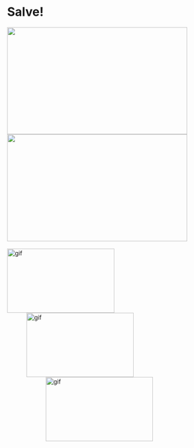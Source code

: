 <h1 id="salve"> Salve!</h2>
  <div>
     <a href="https://github.com/Coilsraress">
     <img height="250" width="420" src="https://github-readme-stats.vercel.app/api?username=Coilsraress&theme=radical&show_icons=true"/>
     <img height="250" width="420" src="https://github-readme-stats.vercel.app/api/top-langs/?username=Coilsraress&layout=compact&theme=radical"/>
  </div>

 <div style="display: inline_block"><br>
   <img align="center" alt="gif" height="150" width="250" src="https://steamuserimages-a.akamaihd.net/ugc/1647720532179412522/9DF984B07D040D787E76CE363720A7B94F8F29F6/?imw=5000&imh=5000&ima=fit&impolicy=Letterbox&imcolor=%23000000&letterbox=false">
   <img align="center" alt="gif" height="150" width="250" hspace="45" src="https://www.icegif.com/wp-content/uploads/icegif-4777.gif">
   <img align="center" alt="gif" height="150" width="250" hspace="90" src="https://i.pinimg.com/originals/98/bf/2a/98bf2a2bded0e72cbff8969534e21d8e.gif">
 </div>
